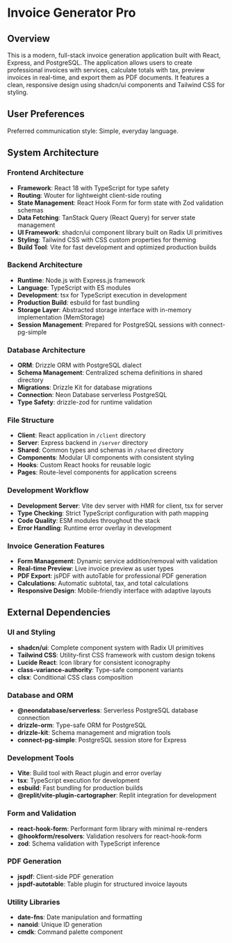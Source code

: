 # Invoice Generator Pro

## Overview

This is a modern, full-stack invoice generation application built with React, Express, and PostgreSQL. The application allows users to create professional invoices with services, calculate totals with tax, preview invoices in real-time, and export them as PDF documents. It features a clean, responsive design using shadcn/ui components and Tailwind CSS for styling.

## User Preferences

Preferred communication style: Simple, everyday language.

## System Architecture

### Frontend Architecture
- **Framework**: React 18 with TypeScript for type safety
- **Routing**: Wouter for lightweight client-side routing
- **State Management**: React Hook Form for form state with Zod validation schemas
- **Data Fetching**: TanStack Query (React Query) for server state management
- **UI Framework**: shadcn/ui component library built on Radix UI primitives
- **Styling**: Tailwind CSS with CSS custom properties for theming
- **Build Tool**: Vite for fast development and optimized production builds

### Backend Architecture
- **Runtime**: Node.js with Express.js framework
- **Language**: TypeScript with ES modules
- **Development**: tsx for TypeScript execution in development
- **Production Build**: esbuild for fast bundling
- **Storage Layer**: Abstracted storage interface with in-memory implementation (MemStorage)
- **Session Management**: Prepared for PostgreSQL sessions with connect-pg-simple

### Database Architecture
- **ORM**: Drizzle ORM with PostgreSQL dialect
- **Schema Management**: Centralized schema definitions in shared directory
- **Migrations**: Drizzle Kit for database migrations
- **Connection**: Neon Database serverless PostgreSQL
- **Type Safety**: drizzle-zod for runtime validation

### File Structure
- **Client**: React application in `/client` directory
- **Server**: Express backend in `/server` directory  
- **Shared**: Common types and schemas in `/shared` directory
- **Components**: Modular UI components with consistent styling
- **Hooks**: Custom React hooks for reusable logic
- **Pages**: Route-level components for application screens

### Development Workflow
- **Development Server**: Vite dev server with HMR for client, tsx for server
- **Type Checking**: Strict TypeScript configuration with path mapping
- **Code Quality**: ESM modules throughout the stack
- **Error Handling**: Runtime error overlay in development

### Invoice Generation Features
- **Form Management**: Dynamic service addition/removal with validation
- **Real-time Preview**: Live invoice preview as user types
- **PDF Export**: jsPDF with autoTable for professional PDF generation
- **Calculations**: Automatic subtotal, tax, and total calculations
- **Responsive Design**: Mobile-friendly interface with adaptive layouts

## External Dependencies

### UI and Styling
- **shadcn/ui**: Complete component system with Radix UI primitives
- **Tailwind CSS**: Utility-first CSS framework with custom design tokens
- **Lucide React**: Icon library for consistent iconography
- **class-variance-authority**: Type-safe component variants
- **clsx**: Conditional CSS class composition

### Database and ORM
- **@neondatabase/serverless**: Serverless PostgreSQL database connection
- **drizzle-orm**: Type-safe ORM for PostgreSQL
- **drizzle-kit**: Schema management and migration tools
- **connect-pg-simple**: PostgreSQL session store for Express

### Development Tools
- **Vite**: Build tool with React plugin and error overlay
- **tsx**: TypeScript execution for development
- **esbuild**: Fast bundling for production builds
- **@replit/vite-plugin-cartographer**: Replit integration for development

### Form and Validation
- **react-hook-form**: Performant form library with minimal re-renders
- **@hookform/resolvers**: Validation resolvers for react-hook-form
- **zod**: Schema validation with TypeScript inference

### PDF Generation
- **jspdf**: Client-side PDF generation
- **jspdf-autotable**: Table plugin for structured invoice layouts

### Utility Libraries
- **date-fns**: Date manipulation and formatting
- **nanoid**: Unique ID generation
- **cmdk**: Command palette component